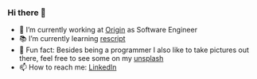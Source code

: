 ### Hi there 👋


- 🔧 I’m currently working at [Origin](https://useorigin.com/) as Software Engineer
- 📚 I’m currently learning [rescript](https://rescript-lang.org/)
- 📸 Fun fact: Besides being a programmer I also like to take pictures out there, feel free to see some on my [unsplash](https://unsplash.com/@caiohenriquesilva)
- 📫 How to reach me: [LinkedIn](https://linkedin.com/in/caiohenriquesilva)

<!--
**chsilva/chsilva** is a ✨ _special_ ✨ repository because its `README.md` (this file) appears on your GitHub profile.

Here are some ideas to get you started:

- 🔭 I’m currently working on ...
- 🌱 I’m currently learning ...
- 👯 I’m looking to collaborate on ...
- 🤔 I’m looking for help with ...
- 💬 Ask me about ...
- 📫 How to reach me: ...
- 😄 Pronouns: ...
- ⚡ Fun fact: ...
-->
